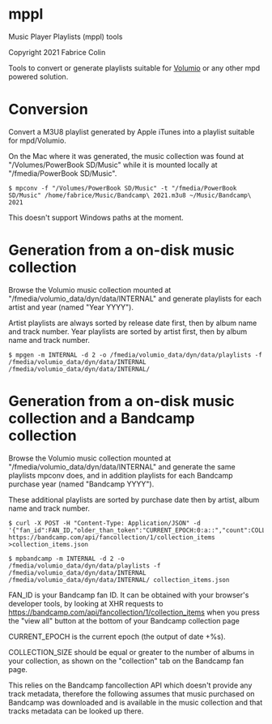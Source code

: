 # mppl
Music Player Playlists (mppl) tools

Copyright 2021 Fabrice Colin <fabrice dot colin at gmail dot com>

Tools to convert or generate playlists suitable for [Volumio](https://volumio.com/en/) or any other mpd powered solution.

# Conversion

Convert a M3U8 playlist generated by Apple iTunes into a playlist suitable for mpd/Volumio.

On the Mac where it was generated, the music collection was found at "/Volumes/PowerBook SD/Music" while it is mounted locally at "/fmedia/PowerBook SD/Music".

```shell
$ mpconv -f "/Volumes/PowerBook SD/Music" -t "/fmedia/PowerBook SD/Music" /home/fabrice/Music/Bandcamp\ 2021.m3u8 ~/Music/Bandcamp\ 2021
```

This doesn't support Windows paths at the moment.

# Generation from a on-disk music collection

Browse the Volumio music collection mounted at "/fmedia/volumio_data/dyn/data/INTERNAL" and generate playlists for each artist and year (named "Year YYYY").

Artist playlists are always sorted by release date first, then by album name and track number. Year playlists are sorted by artist first, then by album name and track number.

```shell
$ mpgen -m INTERNAL -d 2 -o /fmedia/volumio_data/dyn/data/playlists -f /fmedia/volumio_data/dyn/data/INTERNAL /fmedia/volumio_data/dyn/data/INTERNAL/
```

# Generation from a on-disk music collection and a Bandcamp collection

Browse the Volumio music collection mounted at "/fmedia/volumio_data/dyn/data/INTERNAL" and generate the same playlists mpconv does, and in addition playlists for each Bandcamp purchase year (named "Bandcamp YYYY").

These additional playlists are sorted by purchase date then by artist, album name and track number.

```shell
$ curl -X POST -H "Content-Type: Application/JSON" -d '{"fan_id":FAN_ID,"older_than_token":"CURRENT_EPOCH:0:a::","count":COLLECTION_SIZEE}' https://bandcamp.com/api/fancollection/1/collection_items >collection_items.json

$ mpbandcamp -m INTERNAL -d 2 -o /fmedia/volumio_data/dyn/data/playlists -f /fmedia/volumio_data/dyn/data/INTERNAL /fmedia/volumio_data/dyn/data/INTERNAL/ collection_items.json
```

FAN_ID is your Bandcamp fan ID. It can be obtained with your browser's developer tools, by looking at XHR requests to https://bandcamp.com/api/fancollection/1/collection_items when you press the "view all" button at the bottom of your Bandcamp collection page

CURRENT_EPOCH is the current epoch (the output of date +%s).

COLLECTION_SIZE should be equal or greater to the number of albums in your collection, as shown on the "collection" tab on the Bandcamp fan page.

This relies on the Bandcamp fancollection API which doesn't provide any track metadata, therefore the following assumes that music purchased on Bandcamp was downloaded and is available in the music collection and that tracks metadata can be looked up there.
